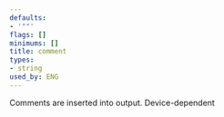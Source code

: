 ```yaml
---
defaults:
- '""'
flags: []
minimums: []
title: comment
types:
- string
used_by: ENG
---
```

Comments are inserted into output. Device-dependent
